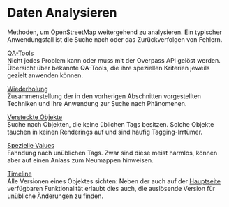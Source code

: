 Daten Analysieren
=================

Methoden, um OpenStreetMap weitergehend zu analysieren.
Ein typischer Anwendungsfall ist die Suche nach oder das Zurückverfolgen von Fehlern.

[QA-Tools](qa_tools.md)  
Nicht jedes Problem kann oder muss mit der Overpass API gelöst werden.
Übersicht über bekannte QA-Tools, die ihre speziellen Kriterien jeweils gezielt anwenden können.

[Wiederholung](reminder.md)  
Zusammenstellung der in den vorherigen Abschnitten vorgestellten Techniken
und ihre Anwendung zur Suche nach Phänomenen.

[Versteckte Objekte](shy.md)  
Suche nach Objekten, die keine üblichen Tags besitzen.
Solche Objekte tauchen in keinen Renderings auf und sind häufig Tagging-Irrtümer.

[Spezielle Values](values.md)  
Fahndung nach unüblichen Tags.
Zwar sind diese meist harmlos, können aber auf einen Anlass zum Neumappen hinweisen.

[Timeline](timeline.md)  
Alle Versionen eines Objektes sichten:
Neben der auch auf der [Hauptseite](https://openstreetmap.org/) verfügbaren Funktionalität
erlaubt dies auch, die auslösende Version für unübliche Änderungen zu finden.
